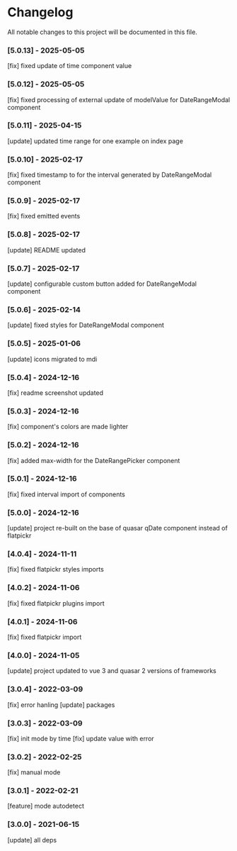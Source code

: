 # Changelog
All notable changes to this project will be documented in this file.

### [5.0.13] - 2025-05-05
[fix] fixed update of time component value

### [5.0.12] - 2025-05-05
[fix] fixed processing of external update of modelValue for DateRangeModal component

### [5.0.11] - 2025-04-15
[update] updated time range for one example on index page

### [5.0.10] - 2025-02-17
[fix] fixed timestamp to for the interval generated by DateRangeModal component

### [5.0.9] - 2025-02-17
[fix] fixed emitted events

### [5.0.8] - 2025-02-17
[update] README updated

### [5.0.7] - 2025-02-17
[update] configurable custom button added for DateRangeModal component

### [5.0.6] - 2025-02-14
[update] fixed styles for DateRangeModal component

### [5.0.5] - 2025-01-06
[update] icons migrated to mdi

### [5.0.4] - 2024-12-16
[fix] readme screenshot updated

### [5.0.3] - 2024-12-16
[fix] component's colors are made lighter

### [5.0.2] - 2024-12-16
[fix] added max-width for the DateRangePicker component

### [5.0.1] - 2024-12-16
[fix] fixed interval import of components

### [5.0.0] - 2024-12-16
[update] project re-built on the base of quasar qDate component instead of flatpickr

### [4.0.4] - 2024-11-11
[fix] fixed flatpickr styles imports

### [4.0.2] - 2024-11-06
[fix] fixed flatpickr plugins import

### [4.0.1] - 2024-11-06
[fix] fixed flatpickr import

### [4.0.0] - 2024-11-05
[update] project updated to vue 3 and quasar 2 versions of frameworks

### [3.0.4] - 2022-03-09
[fix] error hanling
[update] packages

### [3.0.3] - 2022-03-09
[fix] init mode by time
[fix] update value with error

### [3.0.2] - 2022-02-25
[fix] manual mode

### [3.0.1] - 2022-02-21
[feature] mode autodetect

### [3.0.0] - 2021-06-15
[update] all deps
